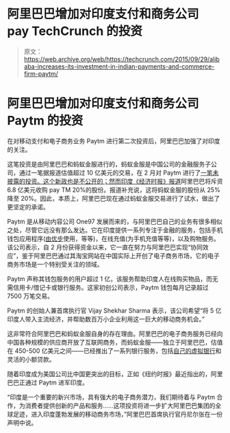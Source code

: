 # 阿里巴巴增加对印度支付和商务公司 pay TechCrunch 的投资

> 原文：<https://web.archive.org/web/https://techcrunch.com/2015/09/29/alibaba-increases-its-investment-in-indian-payments-and-commerce-firm-paytm/>

# 阿里巴巴增加对印度支付和商务公司 Paytm 的投资

在对移动支付和电子商务业务 Paytm 进行第二次投资后，阿里巴巴加强了对印度的关注。

这笔投资是由阿里巴巴和蚂蚁金服进行的，蚂蚁金服是中国公司的金融服务子公司，通过一笔据报道估值超过 10 亿美元的交易，在 2 月对 Paytm 进行了[一笔未披露的投资。这个新政也是不公开的；然而](https://web.archive.org/web/20230120123850/https://techcrunch.com/2015/02/05/antfinancial-one97/)[印度《经济时报》报道](https://web.archive.org/web/20230120123850/http://economictimes.indiatimes.com/industry/banking/finance/banking/alibaba-ant-financial-invest-about-680-million-in-paytm-up-stake-to-40/articleshow/49148651.cms)阿里巴巴将斥资 6.8 亿美元收购 pay TM 20%的股份。报道补充说，这将蚂蚁金服的股份从 25%降至 20%。因此，本质上，阿里巴巴现在通过蚂蚁金服交易进行了试水，做出了更坚定的承诺。

Paytm 是从移动内容公司 One97 发展而来的，与阿里巴巴自己的业务有很多相似之处，尽管它远没有那么发达。它在印度提供一系列专注于金融的服务，包括手机钱包应用程序([由优步](https://web.archive.org/web/20230120123850/https://techcrunch.com/2014/11/12/uber-launches-wallet-based-payment-system-in-india-to-comply-with-new-regulations/)使用，等等)，在线充值(为手机充值等等)，以及购物服务。该公司表示，自 2 月份获得资金以来，它一直在努力与阿里巴巴实现“协同效应”，鉴于阿里巴巴通过其淘宝网站在中国实际上开创了电子商务市场，它的电子商务市场是一个特别受关注的领域。

Paytm 声称其钱包服务的用户超过 1 亿，该服务帮助印度人在线购买物品，而无需信用卡/借记卡或银行服务。这家初创公司表示，Paytm 钱包每月记录超过 7500 万笔交易。

Paytm 的创始人兼首席执行官 Vijay Shekhar Sharma 表示，该公司希望“将 5 亿印度人带入主流经济，并帮助数百万小企业利用这一巨大的移动商务机会。”

这非常符合阿里巴巴和蚂蚁金服自身的存在理由。阿里巴巴的电子商务服务已经向中国各种规模的供应商开放了互联网商务，而蚂蚁金服——独立于阿里巴巴，估值在 450-500 亿美元之间——已经推出了一系列银行服务，包括[自己的虚拟银行](https://web.archive.org/web/20230120123850/https://techcrunch.com/2015/06/25/alibaba-digital-bank-mybank/)和灵活的小额贷款。

随着印度成为美国公司比中国更突出的目标，正如《纽约时报》最近指出的，阿里巴巴正通过 Paytm 进军印度。

“印度是一个重要的新兴市场，具有强大的电子商务潜力，我们期待着与 Paytm 合作，为消费者提供创新的产品和服务……这项投资将进一步扩大阿里巴巴集团的全球足迹，进入印度蓬勃发展的移动商务市场，”阿里巴巴首席执行官丹尼尔张在一份声明中说。